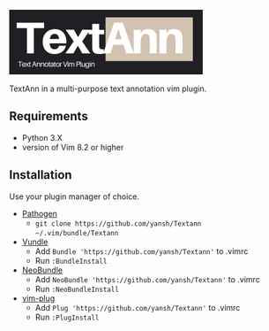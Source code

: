 ![GitHub Logo](/TextAnn.png)

TextAnn in a multi-purpose text annotation vim plugin. 

## Requirements

* Python 3.X
* version of Vim 8.2 or higher

## Installation

Use your plugin manager of choice.

- [Pathogen](https://github.com/tpope/vim-pathogen)
  - `git clone https://github.com/yansh/Textann ~/.vim/bundle/Textann`
- [Vundle](https://github.com/gmarik/vundle)
  - Add `Bundle 'https://github.com/yansh/Textann'` to .vimrc
  - Run `:BundleInstall`
- [NeoBundle](https://github.com/Shougo/neobundle.vim)
  - Add `NeoBundle 'https://github.com/yansh/Textann'` to .vimrc
  - Run `:NeoBundleInstall`
- [vim-plug](https://github.com/junegunn/vim-plug)
  - Add `Plug 'https://github.com/yansh/Textann'` to .vimrc
  - Run `:PlugInstall`


